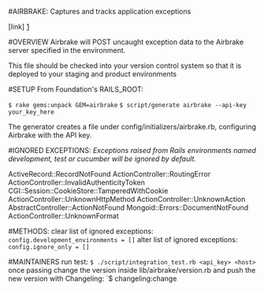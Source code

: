 #AIRBRAKE: Captures and tracks application exceptions

[link] [1]

#OVERVIEW
Airbrake will POST uncaught exception data
to the Airbrake server specified in the environment.

This file should be checked into your version control system so that
it is deployed to your staging and product environments

#SETUP
From Foundation's RAILS_ROOT:

`$ rake gems:unpack GEM=airbrake`
`$ script/generate airbrake --api-key your_key_here`

The generator creates a file under
config/initializers/airbrake.rb, configuring Airbrake with the API key.

#IGNORED EXCEPTIONS:
*Exceptions raised from Rails environments named development, test or cucumber will be ignored by default.*

ActiveRecord::RecordNotFound
ActionController::RoutingError
ActionController::InvalidAuthenticityToken
CGI::Session::CookieStore::TamperedWithCookie
ActionController::UnknownHttpMethod
ActionController::UnknownAction
AbstractController::ActionNotFound
Mongoid::Errors::DocumentNotFound
ActionController::UnknownFormat

#METHODS:
clear list of ignored exceptions: `config.development_environments = []`
alter list of ignored exceptions: `config.ignore_only = []`

#MAINTAINERS
run test:
`$ ./script/integration_test.rb <api_key> <host>`
once passing change the version inside lib/airbrake/version.rb and push the new version with Changeling:
`$ changeling:change

[1]: https://github.com/airbrake/airbrake
